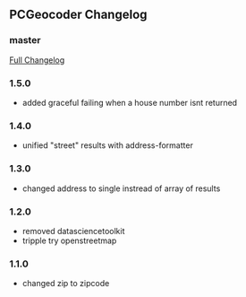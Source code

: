## PCGeocoder Changelog

### master
[Full Changelog](https://github.com/panda-clouds/address-formatter/compare/2.0.0...master)

### 1.5.0
- added graceful failing when a house number isnt returned

### 1.4.0

- unified "street" results with address-formatter

### 1.3.0

- changed address to single instread of array of results

### 1.2.0

- removed datasciencetoolkit
- tripple try openstreetmap

### 1.1.0

- changed zip to zipcode